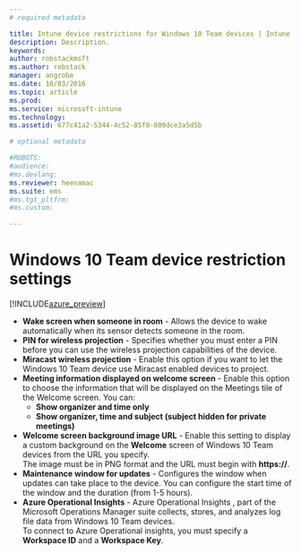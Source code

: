 ```yaml
---
# required metadata

title: Intune device restrictions for Windows 10 Team devices | Intune Azure preview | Microsoft Docs
description: Description.
keywords:
author: robstackmsft
ms.author: robstack
manager: angrobe
ms.date: 10/03/2016
ms.topic: article
ms.prod:
ms.service: microsoft-intune
ms.technology:
ms.assetid: 677c41a2-5344-4c52-85f0-809dce3a5d5b

# optional metadata

#ROBOTS:
#audience:
#ms.devlang:
ms.reviewer: heenamac
ms.suite: ems
#ms.tgt_pltfrm:
#ms.custom:

---
```


# Windows 10 Team device restriction settings

[!INCLUDE[azure_preview](../includes/azure_preview.md)]

- **Wake screen when someone in room** - Allows the device to wake automatically when its sensor detects someone in the room.	
- **PIN for wireless projection** - Specifies whether you must enter a PIN before you can use the wireless projection capabilities of the device.	
- **Miracast wireless projection** - Enable this option if you want to let the Windows 10 Team device use Miracast enabled devices to project.
- **Meeting information displayed on welcome screen** - Enable this option to choose the information that will be displayed on the Meetings tile of the Welcome screen. You can:
	- **Show organizer and time only**
	- **Show organizer, time and subject (subject hidden for private meetings)**	
- **Welcome screen background image URL** - Enable this setting to display a custom background on the **Welcome** screen of Windows 10 Team devices from the URL you specify.<br>The image must be in PNG format and the URL must begin with **https://**.
- **Maintenance window for updates** - Configures the window when updates can take place to the device. You can configure the start time of the window and the duration (from 1-5 hours).	
- **Azure Operational Insights** - Azure Operational Insights , part of the Microsoft Operations Manager suite collects, stores, and analyzes log file data from Windows 10 Team devices.<br>To connect to Azure Operational insights, you must specify a **Workspace ID** and a **Workspace Key**.	
	
